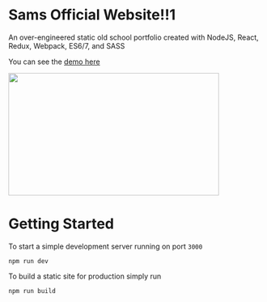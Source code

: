 # Sams Official Website!!1

An over-engineered static old school portfolio created with NodeJS, React, Redux, Webpack, ES6/7, and SASS

You can see the [demo here](http://dyscrete.github.io/dyscrete/sams-website)

<img src="https://cdn.rawgit.com/dyscrete/sams-website/master/media/screenshot.png" width="416" height="242">

# Getting Started

To start a simple development server running on port `3000`

```
npm run dev
```

To build a static site for production simply run

```
npm run build
```
